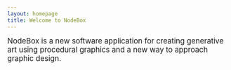 ```yaml
---
layout: homepage
title: Welcome to NodeBox
---
```

<big>NodeBox is a new software application for creating generative art using procedural graphics and a new way to approach graphic design.</big>

